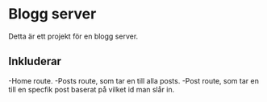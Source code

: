 <h1>Blogg server</h1>
Detta är ett projekt för en blogg server.

<h2>Inkluderar</h2>
-Home route.
-Posts route, som tar en till alla posts.
-Post route, som tar en till en specfik post baserat på vilket id man slår in.